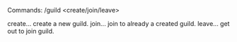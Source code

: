 Commands:
  /guild <create/join/leave>

  create... create a new guild.
  join... join to already a created guild.
  leave... get out to join guild.
